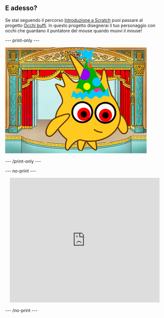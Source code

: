 ## E adesso?

Se stai seguendo il percorso [Introduzione a Scratch](https://projects.raspberrypi.org/en/pathways/scratch-intro) puoi passare al progetto [Occhi buffi](https://projects.raspberrypi.org/en/projects/silly-eyes). In questo progetto disegnerai il tuo personaggio con occhi che guardano il puntatore del mouse quando muovi il mouse!

--- print-only ---

![Il progetto 'Occhi buffi'.](images/googly-eye-character.png)

--- /print-only ---

--- no-print ---

<div class="scratch-preview" style="margin-left: 15px;">
  <iframe allowtransparency="true" width="485" height="402" src="https://scratch.mit.edu/projects/embed/495141114/?autostart=false" frameborder="0"></iframe>
</div>

--- /no-print ---
